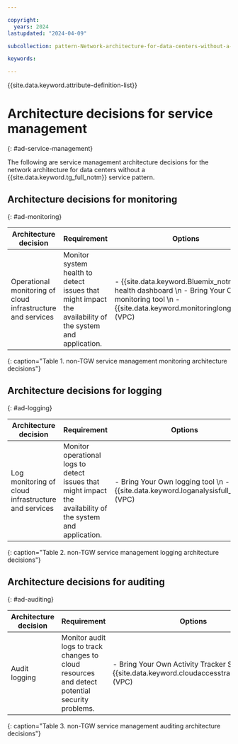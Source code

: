 ```yaml
---

copyright:
  years: 2024
lastupdated: "2024-04-09"

subcollection: pattern-Network-architecture-for-data-centers-without-a-Transit-Gateway-service

keywords:

---
```


{{site.data.keyword.attribute-definition-list}}

# Architecture decisions for service management
{: #ad-service-management}

The following are service management architecture decisions for the network architecture for data centers without a {{site.data.keyword.tg_full_notm}} service pattern.

## Architecture decisions for monitoring
{: #ad-monitoring}

| Architecture decision                                   | Requirement                                                                                          | Options                                                                                          | Decision              | Rationale                                                                                                                                                                        |
|-------------------------------------------------------------|----------------------------------------------------------------------------------------------------------|------------------------------------------------------------------------------------------------------|---------------------------|--------------------------------------------------------------------------------------------------------------------------------------------------------------------------------------|
| Operational monitoring of cloud infrastructure and services | Monitor system health to detect issues that might impact the availability of the system and application. | - {{site.data.keyword.Bluemix_notm}} health dashboard  \n - Bring Your Own monitoring tool  \n - {{site.data.keyword.monitoringlong_notm}} (VPC) | {{site.data.keyword.Bluemix_notm}} heath dashboard | - {{site.data.keyword.Bluemix_notm}} heath dashboard reports the health and vitality of cloud infrastructure and services. \n \n When VPC is available, the preferred approach is {{site.data.keyword.monitoringlong_notm}}. |
{: caption="Table 1. non-TGW service management monitoring architecture decisions"}

## Architecture decisions for logging
{: #ad-logging}

| Architecture decision                           | Requirement                                                                                             | Options                                                | Decision     | Rationale                                                                                                                                                               |
|-----------------------------------------------------|-------------------------------------------------------------------------------------------------------------|------------------------------------------------------------|------------------|-----------------------------------------------------------------------------------------------------------------------------------------------------------------------------|
| Log monitoring of cloud infrastructure and services | Monitor operational logs to detect issues that might impact the availability of the system and application. | - Bring Your Own logging tool  \n - {{site.data.keyword.loganalysisfull_notm}} (VPC) | Bring Your Own logging tool | - Bring Your Own logging tool allows for the most flexibility in meeting log monitoring requirements. \n \n - When VPC is available, the preferred approach is {{site.data.keyword.loganalysisfull_notm}}. |
{: caption="Table 2. non-TGW service management logging architecture decisions"}

## Architecture decisions for auditing
{: #ad-auditing}

| Architecture decision | Requirement                                                                                | Options                                                                | Decision            | Rationale                                                                                                                                                                                              |
|---------------------------|------------------------------------------------------------------------------------------------|----------------------------------------------------------------------------|-------------------------|------------------------------------------------------------------------------------------------------------------------------------------------------------------------------------------------------------|
| Audit logging             | Monitor audit logs to track changes to cloud resources and detect potential security problems. | - Bring Your Own Activity Tracker SW  \n - {{site.data.keyword.cloudaccesstraillong_notm}} (VPC) | Bring Your Own Activity Tracker SW | - Bring Your Own Activity Tracker allows for the most flexibility in meeting activity tracker and auditing requirements. \n \n - When VPC is available, the preferred approach is {{site.data.keyword.cloudaccesstraillong_notm}} |
{: caption="Table 3. non-TGW service management auditing architecture decisions"}
